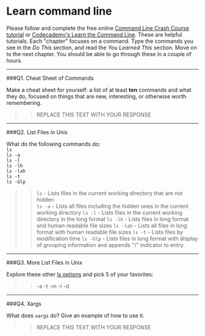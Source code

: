 # Learn command line

Please follow and complete the free online [Command Line Crash Course
tutorial](https://web.archive.org/web/20160708171659/http://cli.learncodethehardway.org/book/) or [Codecademy's Learn the Command Line](https://www.codecademy.com/learn/learn-the-command-line). These are helpful tutorials. Each "chapter" focuses on a command. Type the commands you see in the _Do This_ section, and read the _You Learned This_ section. Move on to the next chapter. You should be able to go through these in a couple of hours.

---

###Q1.  Cheat Sheet of Commands  

Make a cheat sheet for yourself: a list of at least **ten** commands and what they do, focused on things that are new, interesting, or otherwise worth remembering.

> > REPLACE THIS TEXT WITH YOUR RESPONSE

---

###Q2.  List Files in Unix   

What do the following commands do:  
`ls`  
`ls -a`  
`ls -l`  
`ls -lh`  
`ls -lah`  
`ls -t`  
`ls -Glp`  

> > `ls` - Lists files in the current working directory that are not hidden  
`ls -a`  - Lists all files including the hidden ones in the current working directory
`ls -l`  - Lists files in the current working directory in the long format
`ls -lh` - Lists files in long format and human readable file sizes
`ls -lah` - Lists all files in long format with human readable file sizes
`ls -t`  - Lists files by modification time
`ls -Glp` - Lists files in long format with display of grouping information and appends "/" indicator to entry.

---

###Q3.  More List Files in Unix  

Explore these other [ls options](http://www.techonthenet.com/unix/basic/ls.php) and pick 5 of your favorites:

> > -a 
-t
-m 
-l 
-d


---

###Q4.  Xargs   

What does `xargs` do? Give an example of how to use it.

> > REPLACE THIS TEXT WITH YOUR RESPONSE

 

